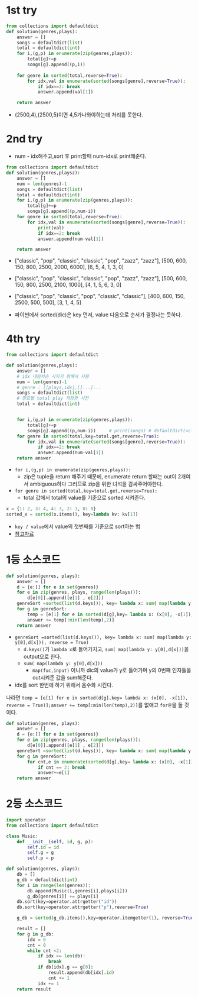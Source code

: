 # 1st try
```python
from collections import defaultdict
def solution(genres,plays):
    answer = []
    songs = defaultdict(list)
    total = defaultdict(int)
    for i,(g,p) in enumerate(zip(genres,plays)):
        total[g]+=p
        songs[g].append((p,i))
        
    for genre in sorted(total,reverse=True):
        for idx,val in enumerate(sorted(songs[genre],reverse=True)):
            if idx==2: break
            answer.append(val[1])

    return answer
```

- (2500,4),(2500,5)이면 4,5가나와야하는데 처리를 못한다.

# 2nd try
- num - idx해주고,sort 후 print할때 num-idx로 print해준다.
```python
from collections import defaultdict
def solution(genres,playsz):
    answer = []
    num = len(genres)-1
    songs = defaultdict(list)
    total = defaultdict(int)
    for i,(g,p) in enumerate(zip(genres,plays)):
        total[g]+=p
        songs[g].append((p,num-i))
    for genre in sorted(total,reverse=True):
        for idx,val in enumerate(sorted(songs[genre],reverse=True)):
            print(val)
            if idx==2: break
            answer.append(num-val[1])

    return answer
```
- ["classic", "pop", "classic", "classic", "pop", "zazz", "zazz"], [500, 600, 150, 800, 2500, 2000, 6000], [6, 5, 4, 1, 3, 0]
- ["classic", "pop", "classic", "classic", "pop", "zazz", "zazz"], [500, 600, 150, 800, 2500, 2100, 1000], [4, 1, 5, 6, 3, 0]
- ["classic", "pop", "classic", "pop", "classic", "classic"], [400, 600, 150, 2500, 500, 500], [3, 1, 4, 5]

- 파이썬에서 sorted(dic)은 key 먼저, value 다음으로 순서가 결정나는 듯하다.

# 4th try
```python
from collections import defaultdict

def solution(genres,plays):
    answer = []
    # idx 내림차순 시키기 위해서 사용
    num = len(genres)-1
    # genre : [[plays,idx],[]...]...
    songs = defaultdict(list)
    # 장르별 total play 저장한 사전
    total = defaultdict(int)


    for i,(g,p) in enumerate(zip(genres,plays)):
        total[g]+=p
        songs[g].append((p,num-i))     # print(songs) # defaultdict(<class 'list'>, {'classic': [[500, 0], [150, 2], [800, 3]], 'pop': [[600, 1], [2500, 4]]})
    for genre in sorted(total,key=total.get,reverse=True):
        for idx,val in enumerate(sorted(songs[genre],reverse=True)):
            if idx==2: break
            answer.append(num-val[1])
    return answer
```

- `for i,(g,p) in enumerate(zip(genres,plays)):`
    - zip은 tuple을 return 해주기 때문에, enumerate return 할때는 out이 2개여서 ambiguous하다 그러므로 zip을 위한 녀석을 감싸주어야한다.
- `for genre in sorted(total,key=total.get,reverse=True):`
    - total 값에서 total의 value를 기준으로 sorted 시켜준다.
```python
x = {1: 2, 3: 4, 4: 3, 2: 1, 0: 0}
sorted_x = sorted(x.items(), key=lambda kv: kv[1])
```
- `key / value`에서 value의 첫번째를 기준으로 sort하는 법
- [참고자료](https://stackoverflow.com/questions/613183/how-do-i-sort-a-dictionary-by-value)
# 1등 소스코드

```python
def solution(genres, plays):
    answer = []
    d = {e:[] for e in set(genres)}
    for e in zip(genres, plays, range(len(plays))):
        d[e[0]].append([e[1] , e[2]])
    genreSort =sorted(list(d.keys()), key= lambda x: sum( map(lambda y: y[0],d[x])), reverse = True)
    for g in genreSort:
        temp = [e[1] for e in sorted(d[g],key= lambda x: (x[0], -x[1]), reverse = True)]
        answer += temp[:min(len(temp),2)]
    return answer
```
- `genreSort =sorted(list(d.keys()), key= lambda x: sum( map(lambda y: y[0],d[x])), reverse = True)`
    - `d.keys()`가 `lambda x`로 들어가지고, `sum( map(lambda y: y[0],d[x]))`을 output으로 한다.
    - `sum( map(lambda y: y[0],d[x]))`
        - `map(fuc,input)` 이니까 dic의 value가 y로 들어가며 y의 0번째 인자들을 out시켜준 값을 sum해준다.
- idx를 sort 한번에 하기 위해서 음수화 시킨다.

나라면 `temp = [e[1] for e in sorted(d[g],key= lambda x: (x[0], -x[1]), reverse = True)];answer += temp[:min(len(temp),2)]`를 없애고 `for문`을 돌 것이다.
```python
def solution(genres, plays):
    answer = []
    d = {e:[] for e in set(genres)}
    for e in zip(genres, plays, range(len(plays))):
        d[e[0]].append([e[1] , e[2]])
    genreSort =sorted(list(d.keys()), key= lambda x: sum( map(lambda y: y[0],d[x])), reverse = True)
    for g in genreSort:
        for cnt,e in enumerate(sorted(d[g],key= lambda x: (x[0], -x[1]), reverse = True)):
            if cnt == 2: break
            answer+=e[1]
    return answer
```
# 2등 소스코드
```python
import operator
from collections import defaultdict

class Music:
    def __init__(self, id, g, p):
        self.id = id
        self.g = g
        self.p = p

def solution(genres, plays):
    db = []
    g_db = defaultdict(int)
    for i in range(len(genres)):
        db.append(Music(i,genres[i],plays[i]))
        g_db[genres[i]] += plays[i]
    db.sort(key=operator.attrgetter("id"))
    db.sort(key=operator.attrgetter("p"),reverse=True)

    g_db = sorted(g_db.items(),key=operator.itemgetter(1), reverse=True)

    result = []
    for g in g_db:
        idx = 0
        cnt = 0
        while cnt <2:
            if idx >= len(db):
                break
            if db[idx].g == g[0]:
                result.append(db[idx].id)
                cnt += 1
            idx += 1
    return result

```